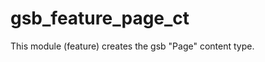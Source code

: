 gsb_feature_page_ct
=======================

This module (feature) creates the gsb "Page" content type.
